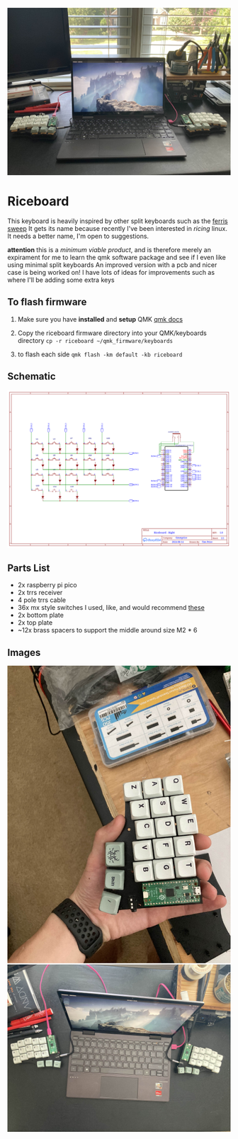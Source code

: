 ![riceboard main image](https://github.com/timmPrice/custom-keyboard/blob/main/images/laptop.png)

# Riceboard #

This keyboard is heavily inspired by other split keyboards such as the [ferris sweep](https://github.com/davidphilipbarr/Sweep) 
It gets its name because recently I've been interested in *ricing* linux. It needs a better name, I'm open to suggestions.

**attention** this is a *minimum viable product*, and is therefore merely an expirament for me to learn the qmk software package and see if I even like using minimal split keyboards
An improved version with a pcb and nicer case is being worked on! I have lots of ideas for improvements such as where I'll be adding some extra keys

## To flash firmware ##

1. Make sure you have **installed** and **setup** QMK 
        [qmk docs](https://docs.qmk.fm/cli)

2. Copy the riceboard firmware directory into your QMK/keyboards directory
        `cp -r riceboard ~/qmk_firmware/keyboards` 

3. to flash each side
        `qmk flash -km default -kb riceboard`

## Schematic ##

![schematic](https://github.com/timmPrice/custom-keyboard/blob/main/schematic/Schematic_riceboard-right.png)

## Parts List ##

- 2x raspberry pi pico
- 2x trrs receiver
- 4 pole trrs cable
- 36x mx style switches I used, like, and would recommend [these](https://kineticlabs.com/switches/gateron/gateron-curry-switches)
- 2x bottom plate 
- 2x top plate
- ~12x brass spacers to support the middle around size M2 * 6 

## Images ##

![riceboard main image](https://github.com/timmPrice/custom-keyboard/blob/main/images/half_close.png)
![riceboard main image](https://github.com/timmPrice/custom-keyboard/blob/main/images/top.png)



